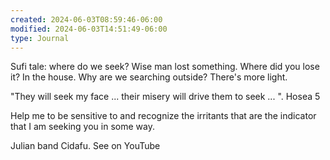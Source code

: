 ```yaml
---
created: 2024-06-03T08:59:46-06:00
modified: 2024-06-03T14:51:49-06:00
type: Journal
---
```


Sufi tale: where do we seek? Wise man lost something. Where did you lose it? In the house. Why are we searching outside? There's more light.

"They will seek my face ... their misery will drive them to seek ... ". Hosea 5

Help me to be sensitive to and recognize the irritants that are the indicator that I am seeking you in some way.

Julian band Cidafu. See on YouTube
